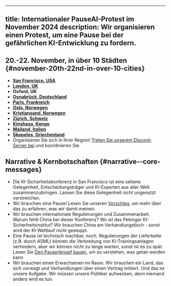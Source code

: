 

---
title: Internationaler PauseAI-Protest im November 2024
description: Wir organisieren einen Protest, um eine Pause bei der gefährlichen KI-Entwicklung zu fordern.
---
## 20.-22. November, in über 10 Städten {#november-20th-22nd-in-over-10-cities}

- **[San Francisco, USA](https://facebook.com/events/s/tell-anthropic-to-pause-ai/917486370313748/)**
- **[London, UK](https://lu.ma/qtlk8l6y)**
- **Oxford, UK**
- **[Osnabrück, Deutschland](https://lu.ma/glguga9k)**
- **[Paris, Frankreich](https://lu.ma/0tjhnnf9)**
- **[Oslo, Norwegen](https://fb.me/e/5OYXuGCj4)**
- **[Kristiansand, Norwegen](https://facebook.com/events/s/internasjonal-protest-kristian/920543192766699/)**
- **[Zürich, Schweiz](https://lu.ma/t031iy9r)**
- **[Kinshasa, Kongo](https://lu.ma/klejgi5p)**
- **[Mailand, Italien](https://chat.whatsapp.com/Cue9aeK6kpJFoDxT3xV9Zx)**
- **[Skopelos, Griechenland](https://lu.ma/lpl93rlo)**
- Organisieren Sie sich in Ihrer Region! [Treten Sie unserem Discord-Server bei](https://discord.gg/2XXWXvErfA) und koordinieren Sie.

## Narrative & Kernbotschaften {#narrative--core-messages}

- Die KI-Sicherheitskonferenz in San Francisco ist eine seltene Gelegenheit, Entscheidungsträger und KI-Experten aus aller Welt zusammenzubringen. Lassen Sie diese Gelegenheit nicht ungenutzt verstreichen.
- Wir brauchen eine Pause! Lesen Sie unseren [Vorschlag](/proposal), um mehr über das zu erfahren, was wir damit meinen.
- Wir brauchen internationale Regulierungen und Zusammenarbeit. Warum fehlt China bei dieser Konferenz? Wo ist das Pekinger KI-Sicherheitsinstitut? Wir brauchen China am Verhandlungstisch - sonst wird der KI-Wettlauf nicht gestoppt.
- Eine Pause ist technisch machbar, noch. Regulierungen der Lieferkette (z.B. durch ASML) können die Verbreitung von KI-Trainingsanlagen verhindern, aber wir können nicht zu lange warten, sonst ist es zu spät. Lesen Sie [Den Pausenknopf bauen](/building-the-pause-button), um zu verstehen, was getan werden kann.
- Wir brauchen einen Erwachsenen im Raum. Wir brauchen ein Land, das sich vorwagt und Verhandlungen über einen Vertrag initiiert. Und das ist unsere Aufgabe. Wir müssen unsere Politiker aufwecken, denn niemand anders wird es tun.